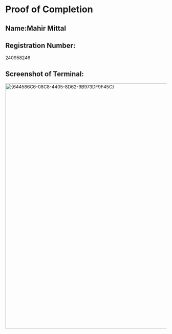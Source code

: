 # Proof of Completion

## Name:Mahir Mittal

## Registration Number:
240958246

## Screenshot of Terminal:
<img width="769" alt="{644586C6-08C8-4405-8D62-9B973DF9F45C}" src="https://github.com/MahirMittal2006/cybersecurity/blob/master/linux%20terminal.png?raw=true" />

